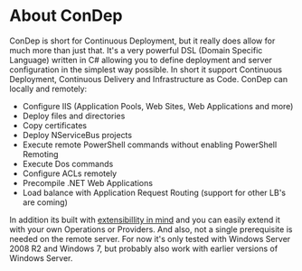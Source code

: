About ConDep
============

ConDep is short for Continuous Deployment, but it really does allow for much more than just that. It's a very powerful DSL (Domain Specific Language) written in C# allowing you to define deployment and server configuration in the simplest way possible. In short it support Continuous Deployment, Continuous Delivery and Infrastructure as Code. ConDep can locally and remotely:
* Configure IIS (Application Pools, Web Sites, Web Applications and more)
* Deploy files and directories
* Copy certificates
* Deploy NServiceBus projects
* Execute remote PowerShell commands without enabling PowerShell Remoting
* Execute Dos commands
* Configure ACLs remotely
* Precompile .NET Web Applications
* Load balance with Application Request Routing (support for other LB's are coming)

In addition its built with [extensibillity in mind](https://github.com/torresdal/ConDep/wiki/Code-concepts-for-extending-ConDep) and you can easily extend it with your own Operations or Providers. And also, not a single prerequisite is needed on the remote server. For now it's only tested with Windows Server 2008 R2 and Windows 7, but probably also work with earlier versions of Windows Server.